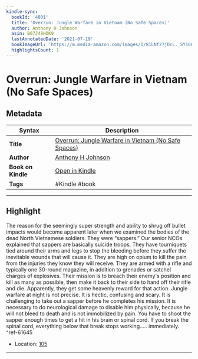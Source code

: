 ```yaml
---
kindle-sync:
  bookId: '4801'
  title: 'Overrun: Jungle Warfare in Vietnam (No Safe Spaces)'
  author: Anthony H Johnson
  asin: B07J48HDK9
  lastAnnotatedDate: '2021-07-19'
  bookImageUrl: 'https://m.media-amazon.com/images/I/81LNf27jDcL._SY160.jpg'
  highlightsCount: 1
---
```

# Overrun: Jungle Warfare in Vietnam (No Safe Spaces)

## Metadata

| Syntax | Description |
| ---------- | ---------- |
| **Title** | [Overrun: Jungle Warfare in Vietnam (No Safe Spaces)](https://www.amazon.com/dp/B07J48HDK9?&linkCode=ll1&tag=jwtwkm-20&language=en_US&ref_=as_li_ss_tl) |
| **Author** | [Anthony H Johnson](https://www.amazon.com/Anthony-H-Johnson/e/B07HP3WYNY/ref=dp_byline_cont_ebooks_1) |
| **Book on Kindle** | <a href="kindle://book?action=open&asin=B07J48HDK9" target="_blank">Open in Kindle</a> |
| **Tags** | #Kindle #book |

---

## Highlight

The reason for the seemingly super strength and ability to shrug off bullet impacts would become apparent later when we examined the bodies of the dead North Vietnamese soldiers. They were “sappers.” Our senior NCOs explained that sappers are basically suicide troops. They have tourniquets tied around their arms and legs to stop the bleeding before they suffer the inevitable wounds that will cause it. They are high on opium to kill the pain from the injuries they know they will receive. They are armed with a rifle and typically one 30-round magazine, in addition to grenades or satchel charges of explosives. Their mission is to breach their enemy's position and kill as many as possible, then make it back to their side to hand off their rifle and die. Apparently, they get some heavenly reward for that action. Jungle warfare at night is not precise. It is hectic, confusing and scary. It is challenging to take out a sapper before he completes his mission. It is necessary to do neurological damage to disable him physically, because he will not bleed to death and is not immobilized by pain. You have to shoot the sapper enough times to get a hit in his brain or spinal cord. If you break the spinal cord, everything below that break stops working….. immediately. ^ref-61645

- Location: [105](kindle://book?action=open&asin=B07J48HDK9&location=105)

---
